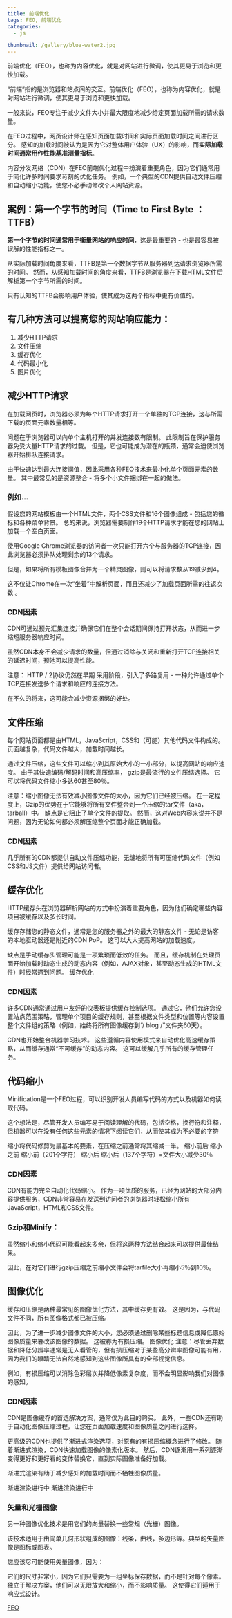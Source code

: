 ```yaml
---
title: 前端优化
tags: FEO, 前端优化
categories: 
  - js

thumbnail: /gallery/blue-water2.jpg
---
```

前端优化（FEO），也称为内容优化，就是对网站进行微调，使其更易于浏览和更快加载。
<!-- more -->

“前端”指的是浏览器和站点间的交互。前端优化（FEO），也称为内容优化，就是对网站进行微调，使其更易于浏览和更快加载。

一般来说，FEO专注于减少文件大小并最大限度地减少给定页面加载所需的请求数量。

在FEO过程中，网页设计师在感知页面加载时间和实际页面加载时间之间进行区分。 感知的加载时间被认为是因为它对整体用户体验（UX）的影响，而**实际加载时间通常用作性能基准测量指标**。

内容分发网络（CDN）在FEO前端优化过程中扮演着重要角色，因为它们通常用于简化许多时间要求苛刻的优化任务。 例如，一个典型的CDN提供自动文件压缩和自动缩小功能，使您不必手动修改个人网站资源。

## 案例：第一个字节的时间（Time to First Byte ：TTFB）
	
**第一个字节的时间通常用于衡量网站的响应时间**，这是最重要的 - 也是最容易被误解的性能指标之一。

从实际加载时间角度来看，TTFB是第一个数据字节从服务器到达请求浏览器所需的时间。 然而，从感知加载时间的角度来看，TTFB是浏览器在下载HTML文件后解析第一个字节所需的时间。

只有认知的TTFB会影响用户体验，使其成为这两个指标中更有价值的。

## 有几种方法可以提高您的网站响应能力：

1. 减少HTTP请求
2. 文件压缩
3. 缓存优化
4. 代码最小化
5. 图片优化

## 减少HTTP请求


在加载网页时，浏览器必须为每个HTTP请求打开一个单独的TCP连接，这与所需下载的页面元素数量相等。

问题在于浏览器可以向单个主机打开的并发连接数有限制。 此限制旨在保护服务器免受大量HTTP请求的过载。 但是，它也可能成为潜在的瓶颈，通常会迫使浏览器开始排队连接请求。

由于快速达到最大连接阈值，因此采用各种FEO技术来最小化单个页面元素的数量。 其中最常见的是资源整合 - 将多个小文件捆绑在一起的做法。


### 例如…
假设您的网站模板由一个HTML文件，两个CSS文件和16个图像组成 - 包括您的徽标和各种菜单背景。 总的来说，浏览器需要制作19个HTTP请求才能在您的网站上加载一个空白页面。

使用Google Chrome浏览器的访问者一次只能打开六个与服务器的TCP连接，因此浏览器必须排队处理剩余的13个请求。

但是，如果将所有模板图像合并为一个精灵图像，则可以将请求数从19减少到4。

这不仅让Chrome在一次“坐着”中解析页面，而且还减少了加载页面所需的往返次数 。


### CDN因素
CDN可通过预先汇集连接并确保它们在整个会话期间保持打开状态，从而进一步缩短服务器响应时间。

虽然CDN本身不会减少请求的数量，但通过消除与关闭和重新打开TCP连接相关的延迟时间，预池可以提高性能。

注意： HTTP / 2协议仍然在早期 
采用阶段，引入了多路复用 - 一种允许通过单个TCP连接发送多个请求和响应的连接方法。

在不久的将来，这可能会减少资源捆绑的好处。

## 文件压缩
每个网站页面都是由HTML，JavaScript，CSS和（可能）其他代码文件构成的。 页面越复杂，代码文件越大，加载时间越长。

通过文件压缩，这些文件可以缩小到其原始大小的一小部分，以提高网站的响应速度。 由于其快速编码/解码时间和高压缩率， gzip是最流行的文件压缩选择。 它可以将代码文件缩小多达60甚至80％。

注意：缩小图像无法有效减小图像文件的大小，因为它们已经被压缩。
在一定程度上，Gzip的优势在于它能够将所有文件整合到一个压缩的tar文件（aka，tarball）中。 缺点是它阻止了单个文件的提取。 然而，这对Web内容来说并不是问题，因为无论如何都必须解压缩整个页面才能正确加载。


### CDN因素
几乎所有的CDN都提供自动文件压缩功能，无缝地将所有可压缩代码文件（例如CSS和JS文件）提供给网站访问者。

## 缓存优化
HTTP缓存头在浏览器解析网站的方式中扮演着重要角色，因为他们确定哪些内容项目被缓存以及多长时间。

缓存存储您的静态文件，通常是您的服务器之外的最大的静态文件 - 无论是访客的本地驱动器还是附近的CDN PoP。 这可以大大提高网站的加载速度。

缺点是手动缓存头管理可能是一项繁琐而低效的任务。 而且，缓存机制在处理页面开始加载时动态生成的动态内容（例如，AJAX对象，甚至动态生成的HTML文件）时经常遇到问题。
缓存优化

### CDN因素
许多CDN通常通过用户友好的仪表板提供缓存控制选项。 通过它，他们允许您设置站点范围策略，管理单个项目的缓存规则，甚至根据文件类型和位置等内容设置整个文件组的策略（例如，始终将所有图像缓存到“/ blog /”文件夹60天）。

CDN也开始整合机器学习技术。 这些遵循内容使用模式来自动优化高速缓存策略，从而缓存通常“不可缓存”的动态内容。 这可以缓解几乎所有的缓存管理任务。

## 代码缩小

Minification是一个FEO过程，可以识别开发人员编写代码的方式以及机器如何读取代码。

这个想法是，尽管开发人员编写易于阅读理解的代码，包括空格，换行符和注释，但机器可以在没有任何这些元素的情况下阅读它们，从而使其成为不必要的字符

缩小将代码修剪为最基本的要素，在压缩之前通常将其缩减一半。
缩小前后
缩小之前
缩小前（201个字符）
 缩小后
缩小后（137个字符）=文件大小减少30％

### CDN因素

CDN有能力完全自动化代码缩小。 作为一项优质的服务，已经为网站的大部分内容提供服务，CDN非常容易在发送到访问者的浏览器时轻松缩小所有JavaScript，HTML和CSS文件。

### Gzip和Minify：

虽然缩小和缩小代码可能看起来多余，但将这两种方法结合起来可以提供最佳结果。

因此，在对它们进行gzip压缩之前缩小文件会将tarfile大小再缩小5％到10％。

## 图像优化

缓存和压缩是两种最常见的图像优化方法，其中缓存更有效。 这是因为，与代码文件不同，所有图像格式都已被压缩。

因此，为了进一步减少图像文件的大小，您必须通过删除某些标题信息或降低原始图像质量来篡改该图像的数据。 这被称为有损压缩。
图像优化
注意：尽管丢弃数据和降低分辨率通常是无人看管的，但有损压缩对于某些高分辨率图像可能有用，因为我们的眼睛无法自然地感知到这些图像所具有的全部视觉信息。

例如，有损压缩可以消除色彩层次并降低像素复杂度，而不会明显影响我们对图像的感知。

### CDN因素

CDN是图像缓存的首选解决方案，通常仅为此目的购买。 此外，一些CDN还有助于自动化图像压缩过程，让您在页面加载速度和图像质量之间进行选择。

更高级的CDN也提供了渐进式渲染选项，对原有的有损压缩概念进行了修改。 随着渐进式渲染，CDN快速加载图像的像素化版本。 然后，CDN逐渐用一系列逐渐变得更好和更好看的变体替换它，直到实际图像准备好加载。

渐进式渲染有助于减少感知的加载时间而不牺牲图像质量。

渐进渲染进行中
渐进渲染进行中

### 矢量和光栅图像
另一种图像优化技术是用它们的向量替换一些常规（光栅）图像。

该技术适用于由简单几何形状组成的图像：线条，曲线，多边形等。典型的矢量图像是图标或图表。

您应该尽可能使用矢量图像，因为：

它们的尺寸非常小，因为它们只需要为一组坐标保存数据，而不是针对每个像素。
独立于解决方案，他们可以无限放大和缩小，而不影响质量。 这使得它们适用于响应式设计。

[FEO](https://www.incapsula.com/cdn-guide/front-end-optimization-feo.html)